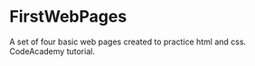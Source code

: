 # FirstWebPages
A set of four basic web pages created to practice html and css.
CodeAcademy tutorial.
